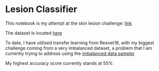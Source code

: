 # Lesion Classifier
 
This notebook is my attempt at the skin lesion challenge: [link](https://challenge2018.isic-archive.com)

The dataset is located [here](https://dataverse.harvard.edu/dataset.xhtml?persistentId=doi:10.7910/DVN/DBW86T)

To date, I have utilised transfer learning from Resnet18, with my biggest challenge coming from a very imbalanced dataset, a problem that I am currently trying to address using the [imbalanced data sampler](https://github.com/ufoym/imbalanced-dataset-sampler)

My highest accuracy score currently stands at 55%
